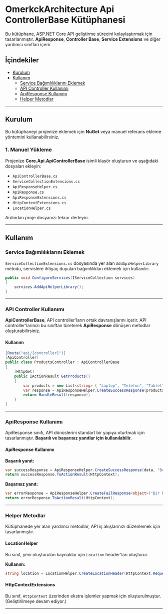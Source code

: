 ﻿# OmerkckArchitecture Api ControllerBase Kütüphanesi

Bu kütüphane, ASP.NET Core API geliştirme sürecini kolaylaştırmak için tasarlanmıştır. **ApiResponse**, **Controller Base**, **Service Extensions** ve diğer yardımcı sınıfları içerir.

## İçindekiler
- [Kurulum](#kurulum)
- [Kullanım](#kullanım)
  - [Service Bağımlılıklarını Eklemek](#service-bağımlılıklarını-eklemek)
  - [API Controller Kullanımı](#api-controller-kullanımı)
  - [ApiResponse Kullanımı](#apiresponse-kullanımı)
  - [Helper Metodlar](#helper-metodlar)

---

## Kurulum

Bu kütüphaneyi projenize eklemek için **NuGet** veya manuel referans ekleme yöntemini kullanabilirsiniz.

### 1. Manuel Yükleme

Projenize **Core.Api.ApiControllerBase** isimli klasör oluşturun ve aşağıdaki dosyaları ekleyin:
- `ApiControllerBase.cs`
- `ServiceCollectionExtensions.cs`
- `ApiResponseHelper.cs`
- `ApiResponse.cs`
- `ApiResponseExtensions.cs`
- `HttpContextExtensions.cs`
- `LocationHelper.cs`

Ardından proje dosyanızı tekrar derleyin.

---

## Kullanım

### Service Bağımlılıklarını Eklemek

`ServiceCollectionExtensions.cs` dosyasında yer alan `AddApiHelperLibrary` metodu, servislere ihtiyaç duyulan bağımlılıkları eklemek için kullanılır:

```csharp
public void ConfigureServices(IServiceCollection services)
{
    services.AddApiHelperLibrary();
}
```

---

### API Controller Kullanımı

**ApiControllerBase**, API controller'ların ortak davranışlarını içerir. API controller'larınızı bu sınıftan türeterek **ApiResponse** dönüşen metodlar oluşturabilirsiniz.

#### Kullanım
```csharp
[Route("api/[controller]")]
[ApiController]
public class ProductsController : ApiControllerBase
{
    [HttpGet]
    public IActionResult GetProducts()
    {
        var products = new List<string> { "Laptop", "Telefon", "Tablet" };
        var response = ApiResponseHelper.CreateSuccessResponse(products, "Ürünler getirildi", HttpContext);
        return HandleResult(response);
    }
}
```

---

### ApiResponse Kullanımı

ApiResponse sınıfı, API dönüslerini standart bir yapıya oturtmak için tasarlanmıştır. **Başarılı ve başarısız yanıtlar için kullanılabilir.**

#### ApiResponse Kullanımı

**Başarılı yanıt:**
```csharp
var successResponse = ApiResponseHelper.CreateSuccessResponse(data, "Başarılı", HttpContext);
return successResponse.ToActionResult(HttpContext);
```

**Başarısız yanıt:**
```csharp
var errorResponse = ApiResponseHelper.CreateFailResponse<object>("Bir hata oluştu", HttpContext);
return errorResponse.ToActionResult(HttpContext);
```

---

### Helper Metodlar

Kütüphanede yer alan yardımcı metodlar, API iş akışlarınızı düzenlemek için tasarlanmıştır.

#### LocationHelper
Bu sınıf, yeni oluşturulan kaynaklar için `Location` header'ları oluşturur.

**Kullanım:**
```csharp
string location = LocationHelper.CreateLocationHeader(HttpContext.Request, resourceId);
```

#### HttpContextExtensions
Bu sınıf, `HttpContext` üzerinden ekstra işlemler yapmak için oluşturulmuştur. (Geliştirilmeye devam ediyor.)

---